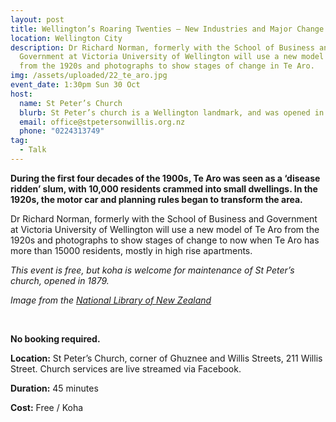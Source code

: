 ```yaml
---
layout: post
title: Wellington’s Roaring Twenties – New Industries and Major Change in Te Aro
location: Wellington City
description: Dr Richard Norman, formerly with the School of Business and
  Government at Victoria University of Wellington will use a new model of Te Aro
  from the 1920s and photographs to show stages of change in Te Aro.
img: /assets/uploaded/22_te_aro.jpg
event_date: 1:30pm Sun 30 Oct
host:
  name: St Peter’s Church
  blurb: St Peter’s church is a Wellington landmark, and was opened in 1879.
  email: office@stpetersonwillis.org.nz
  phone: "0224313749"
tag:
  - Talk
---
```

**During the first four decades of the 1900s, Te Aro was seen as a ‘disease ridden’ slum, with 10,000 residents crammed into small dwellings. In the 1920s, the motor car and planning rules began to transform the area.**

Dr Richard Norman, formerly with the School of Business and Government at Victoria University of Wellington will use a new model of Te Aro from the 1920s and photographs to show stages of change to now when Te Aro has more than 15000 residents, mostly in high rise apartments.

*This event is free, but koha is welcome for maintenance of St Peter’s church, opened in 1879.*

*Image from the [National Library of New Zealand](https://ndhadeliver.natlib.govt.nz/delivery/DeliveryManagerServlet?dps_pid=IE301671&dps_custom_att_1=emu)*

<br>

**No booking required.**

**Location:** St Peter’s Church, corner of Ghuznee and Willis Streets, 211 Willis Street. Church services are live streamed via Facebook.

**Duration:** 45 minutes

**Cost:** Free / Koha